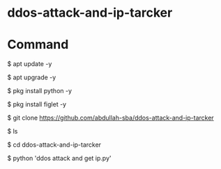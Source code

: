 # ddos-attack-and-ip-tarcker

# Command 

$ apt update -y

$ apt upgrade -y

$ pkg install python -y

$ pkg install figlet -y

$ git clone https://github.com/abdullah-sba/ddos-attack-and-ip-tarcker

$ ls

$ cd ddos-attack-and-ip-tarcker

$ python 'ddos attack and get ip.py'
